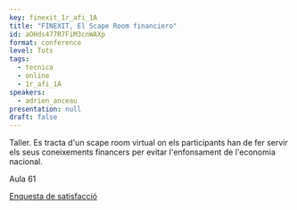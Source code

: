 ```yaml
---
key: finexit_1r_afi_1A
title: "FINEXIT, El Scape Room financiero"
id: aOHds477R7FiM3cnWAXp
format: conference
level: Tots
tags:
  - tecnica
  - online
  - 1r_afi_1A
speakers:
  - adrien_anceau
presentation: null
draft: false
---
```


Taller. Es tracta d'un scape room virtual on els participants han de fer servir els seus coneixements financers per evitar l'enfonsament de l'economia nacional.

Aula 61

[Enquesta de satisfacció](https://docs.google.com/forms/d/1elw6Bt7Kp_Ot7_5qRpsbfrKq7r4qK0061B4aKTSnTrg/edit?usp=sharing)